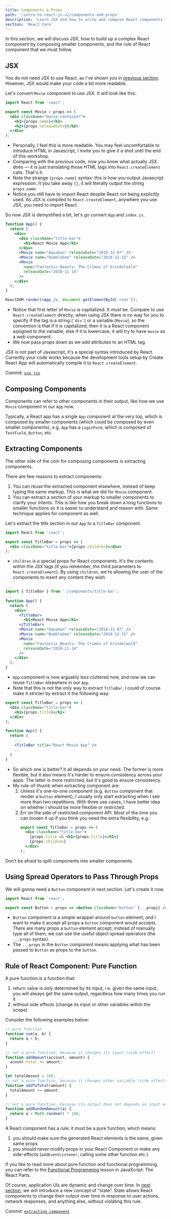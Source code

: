 ```yaml
---
title: Components & Props
path: '/intro-to-react-js-v2/components-and-props'
description: 'Learn JSX and how to write and compose React components'
section: 'React Core'
---
```


In this section, we will discuss JSX, how to build up a complex React component by composing smaller components, and the rule of React component that we must follow.

## JSX

You do not need JSX to use React, as I've shown you in [previous section](/intro-to-react-js-v2/vanilla-react). However, JSX would make your code a bit more readable.

Let's convert `Movie` component to use JSX. It will look like this:

```jsx fileName=src/components/movie.js
import React from 'react';

export const Movie = props => (
  <div className="movie-container">
    <h1>{props.name}</h1>
    <h2>{props.releaseDate}</h2>
  </div>
);
```

- Personally, I feel this is more readable. You may feel uncomfortable to introduce HTML in Javascript, I invite you to give it a shot until the end of this workshop.
- Comparing with the previous code, now you know what actually JSX does &mdash; it is just translating those HTML tags into `React.createElement` calls. That's it.
- Note the strange `{props.name}` syntax: this is how you output Javascript expression. It you take away `{}`, it will literally output the string `props.name`.
- Notice you still have to import React despite React not being explicitly used. As JSX is compiled to `React.createElement`, anywhere you use JSX, you need to import React.

So now JSX is demystified a bit, let's go convert `App` and `index.js`.

```jsx fileName=src/app.js
function App() {
  return (
    <div>
      <div className="title-bar">
        <h1>React Movie App</h1>
      </div>
      <Movie name="Aquaman" releaseDate="2018-12-07" />
      <Movie name="Bumblebee" releaseDate="2018-12-15" />
      <Movie
        name="Fantastic Beasts: The Crimes of Grindelwald"
        releaseDate="2018-11-14"
      />
    </div>
  );
}
```

```jsx fileName=src/index.js
ReactDOM.render(<App />, document.getElementById('root'));
```

- Notice that first letter of `Movie` is capitalized. It _must_ be. Compare to use `React.createElement` directly, when using JSX there is no way for you to specify if the tag is a string (`'div'`) or a variable (`Movie`), so the convention is that if it is capitalized, then it is a React component assigned to the variable; else if it is lowercase, it will try to have `movie` as a web component.
- We now pass props down as we add attributes to an HTML tag.

<aside>

JSX is not part of Javascript, it's a special syntax introduced by React. Currently your code works because the development tools setup by Create React App will automatically compile it to `React.createElement`.

Commit: [`use jsx`](https://github.com/malcolm-kee/react-movie-app-v2/commit/3bbdb03122a2179918241780fa8a278a4d679308)

</aside>

## Composing Components

Components can refer to other components in their output, like how we use `Movie` component in our `App` now.

Typically, a React app has a single `App` component at the very top, which is composed by smaller components (which could be composed by even smaller components), e.g. `App` has a `LoginForm`, which is composed of `TextField`, `Button`, etc.

## Extracting Components

The other side of the coin for composing components is extracting components.

There are few reasons to extract components:

1.  You can reuse the extracted component elsewhere, instead of keep typing the same markup. This is what we did for `Movie` component.
1.  You can extract a section of your markup to smaller components to clarify your intents. This is like how you break down a long functions to smaller functions so it is easier to understand and reason with. Same technique applies for component as well.

Let's extract the title section in our `App` to a `TitleBar` component.

```jsx fileName=src/components/title-bar.js
import React from 'react';

export const TitleBar = props => (
  <div className="title-bar">{props.children}</div>
);
```

- `children` is a special props for React components. It's the contents within the JSX tags (if you remember, the third parameters to `React.createElement`). By using `children`, we're allowing the user of the components to insert any content they wish.

```jsx fileName=src/app.js
...
import { TitleBar } from './components/title-bar';
...
function App() {
  return (
    <div>
      <TitleBar>
        <h1>React Movie App</h1>
      </TitleBar>
      <Movie name="Aquaman" releaseDate="2018-12-07" />
      <Movie name="Bumblebee" releaseDate="2018-12-15" />
      <Movie
        name="Fantastic Beasts: The Crimes of Grindelwald"
        releaseDate="2018-11-14"
      />
    </div>
  );
}
```

- `App` component is now arguably less cluttered now, and now we can reuse `TitleBar` elsewhere in our `App`.
- Note that this is not the only way to extract `TitleBar`, I could of course make it stricter by extract it the following way:

```jsx fileName=src/components/title-bar.js
export const TitleBar = props => (
  <div className="title-bar">
    <h1>{props.title}</h1>
  </div>
);
```

```jsx fileName=src/app.js
function App() {
  return (
    ...
    <TitleBar title="React Movie App" />
    ...
  )
}
```

- So which one is better? It all depends on your need. The former is more flexible, but it also means it's harder to ensure consistency across your apps. The latter is more restricted, but it's good to ensure consistency.
- My rule-of-thumb when extracting component are:
  1.  Unless it's one-to-one component (e.g. `Button` component that render a `button` element), I usually only start extracting when I see more than two repetitions. With three use cases, I have better idea on whether I should be more flexible or restricted.
  1.  Err on the side of restricted component API. Most of the time you can loosen it up if you think you need the extra flexibility, e.g.:
      ```jsx
      export const TitleBar = props => (
        <div className="title-bar">
          {props.title && <h1>{props.title}</h1>}
          {props.children}
        </div>
      );
      ```

Don’t be afraid to split components into smaller components.

## Using Spread Operators to Pass Through Props

We will gonna need a `Button` component in next section. Let's create it now.

```jsx fileName=src/components/button.js
import React from 'react';

export const Button = props => <button className="button" {...props} />;
```

- `Button` component is a simple wrapper around `button` element, and I want to make it accept all props a `button` component would accepts. There are many props a `button` element accept, instead of manually type all of them, we can use the useful object spread operators (the `...props` syntax).
- The `...props` in the `Button` component means applying what has been passed to `Button` as props to the `button`.

## Rule of React Component: Pure Function

A pure function is a function that:

1.  return value is only determined by its input, i.e. given the same input, you will always get the same output, regardless how many times you run it
1.  without side effects (change its input or other variables within the scope)

Consider the following examples below:

```javascript
// pure function
function sum(a, b) {
  return a + b;
}

// not a pure function, because it changes its input (side effect)
function addAmount(account, amount) {
  acount.total += amount;
}

let totalAmount = 100;
// not a pure function, because it changes other variable (side effect)
function addToTotal(amount) {
  totalAmount += amount;
}

// not a pure function, because its output does not depends on input entirely
function addRandomAmount(a) {
  return a + Math.random() * 100;
}
```

A React component has a rule: it must be a pure function, which means:

1.  you should make sure the generated React elements is the same, given same props
1.  you should never modify props in your React Component or make any side-effects (`addEventListener`, calling some other function etc.)

<aside>

If you like to read more about pure function and functional programming, you can refer to the [Functional Programming][fp-lesson] lesson in JavaScript: The React Parts.

</aside>

Of course, application UIs are dynamic and change over time. In [next section](/intro-to-react-js-v2/hooks), we will introduce a new concept of “state”. State allows React components to change their output over time in response to user actions, network responses, and anything else, without violating this rule.

<aside>

Commit: [`extracting component`](https://github.com/malcolm-kee/react-movie-app-v2/commit/03a117818ed9aaef04e88af3615404ac0d0d9ab7)

</aside>

[fp-lesson]: /js-the-react-parts/functional-programming

